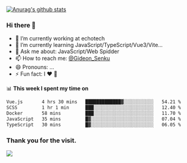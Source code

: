 [![Anurag's github stats](https://github-readme-stats.vercel.app/api?username=gideonsenku)](https://github.com/anuraghazra/github-readme-stats)
### Hi there 👋
- 🔭 I’m currently working at echotech
- 🌱 I’m currently learning JavaScript/TypeScript/Vue3/Vite...
- 💬 Ask me about: JavaScript/Web Spidder 
- 📫 How to reach me: [@Gideon_Senku](https://t.me/Gideon_Senku)
- 😄 Pronouns: ...
- ⚡ Fun fact: I ❤️ 🎵

📊 **This week I spent my time on**
<!--START_SECTION:waka-->

```txt
Vue.js       4 hrs 30 mins   █████████████▓░░░░░░░░░░░   54.21 %
SCSS         1 hr 1 min      ███░░░░░░░░░░░░░░░░░░░░░░   12.40 %
Docker       58 mins         ███░░░░░░░░░░░░░░░░░░░░░░   11.70 %
JavaScript   35 mins         █▓░░░░░░░░░░░░░░░░░░░░░░░   07.04 %
TypeScript   30 mins         █▓░░░░░░░░░░░░░░░░░░░░░░░   06.05 %
```

<!--END_SECTION:waka-->


### Thank you for the visit.
![](http://profile-counter.glitch.me/gideonsenku/count.svg)
<!--
**GideonSenku/GideonSenku** is a ✨ _special_ ✨ repository because its `README.md` (this file) appears on your GitHub profile.

Here are some ideas to get you started:

- 🔭 I’m currently working on ...
- 🌱 I’m currently learning ...
- 👯 I’m looking to collaborate on ...
- 🤔 I’m looking for help with ...
- 💬 Ask me about ...
- 📫 How to reach me: ...
- 😄 Pronouns: ...
- ⚡ Fun fact: ...
-->
